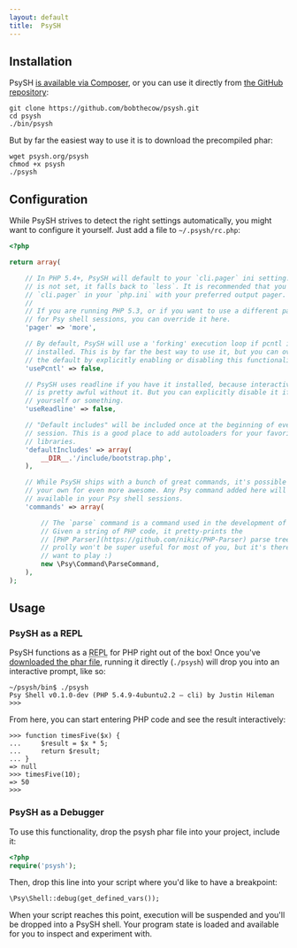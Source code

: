 ```yaml
---
layout: default
title:  PsySH
---
```


<a class="section-head" id="install"></a>

## Installation

PsySH [is available via Composer](https://packagist.org/packages/psy/psysh), or you can use it directly from [the GitHub repository](https://github.com/bobthecow/psysh):

```
git clone https://github.com/bobthecow/psysh.git
cd psysh
./bin/psysh
```

But by far the easiest way to use it is to download the precompiled phar:

```
wget psysh.org/psysh
chmod +x psysh
./psysh
```


<a class="section-head" id="configure"></a>

## Configuration

While PsySH strives to detect the right settings automatically, you might want to configure it yourself. Just add a file to `~/.psysh/rc.php`:

```php
<?php

return array(

    // In PHP 5.4+, PsySH will default to your `cli.pager` ini setting. If this
    // is not set, it falls back to `less`. It is recommended that you set up
    // `cli.pager` in your `php.ini` with your preferred output pager.
    //
    // If you are running PHP 5.3, or if you want to use a different pager only
    // for Psy shell sessions, you can override it here.
    'pager' => 'more',

    // By default, PsySH will use a 'forking' execution loop if pcntl is
    // installed. This is by far the best way to use it, but you can override
    // the default by explicitly enabling or disabling this functionality here.
    'usePcntl' => false,

    // PsySH uses readline if you have it installed, because interactive input
    // is pretty awful without it. But you can explicitly disable it if you hate
    // yourself or something.
    'useReadline' => false,

    // "Default includes" will be included once at the beginning of every PsySH
    // session. This is a good place to add autoloaders for your favorite
    // libraries.
    'defaultIncludes' => array(
        __DIR__.'/include/bootstrap.php',
    ),

    // While PsySH ships with a bunch of great commands, it's possible to add
    // your own for even more awesome. Any Psy command added here will be
    // available in your Psy shell sessions.
    'commands' => array(

        // The `parse` command is a command used in the development of PsySH.
        // Given a string of PHP code, it pretty-prints the
        // [PHP Parser](https://github.com/nikic/PHP-Parser) parse tree. It
        // prolly won't be super useful for most of you, but it's there if you
        // want to play :)
        new \Psy\Command\ParseCommand,
    ),
);
```

<a class="section-head" id="usage"></a>

## Usage

### PsySH as a REPL

PsySH functions as a <abbr title="Read-Eval-Print Loop">REPL</abbr> for PHP right out of the box! Once you've [downloaded the phar file](#install), running it directly (`./psysh`) will drop you into an interactive prompt, like so:

```
~/psysh/bin$ ./psysh
Psy Shell v0.1.0-dev (PHP 5.4.9-4ubuntu2.2 — cli) by Justin Hileman
>>>
```

From here, you can start entering PHP code and see the result interactively:

```
>>> function timesFive($x) {
...     $result = $x * 5;
...     return $result;
... }
=> null
>>> timesFive(10);
=> 50
>>>
```



### PsySH as a Debugger

To use this functionality, drop the psysh phar file into your project, include it:

```php
<?php
require('psysh');
```

Then, drop this line into your script where you'd like to have a breakpoint:

```
\Psy\Shell::debug(get_defined_vars());
```

When your script reaches this point, execution will be suspended and you'll be dropped into a PsySH shell. Your program state is loaded and available for you to inspect and experiment with.
